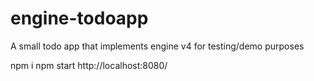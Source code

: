 # engine-todoapp
A small todo app that implements engine v4 for testing/demo purposes

npm i
npm start
http://localhost:8080/
